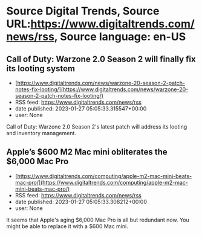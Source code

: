 # Source Digital Trends, Source URL:https://www.digitaltrends.com/news/rss, Source language: en-US

## Call of Duty: Warzone 2.0 Season 2 will finally fix its looting system
 - [https://www.digitaltrends.com/news/warzone-20-season-2-patch-notes-fix-looting/](https://www.digitaltrends.com/news/warzone-20-season-2-patch-notes-fix-looting/)
 - RSS feed: https://www.digitaltrends.com/news/rss
 - date published: 2023-01-27 05:05:33.315547+00:00
 - user: None

Call of Duty: Warzone 2.0 Season 2's latest patch will address its looting and inventory management.

## Apple’s $600 M2 Mac mini obliterates the $6,000 Mac Pro
 - [https://www.digitaltrends.com/computing/apple-m2-mac-mini-beats-mac-pro/](https://www.digitaltrends.com/computing/apple-m2-mac-mini-beats-mac-pro/)
 - RSS feed: https://www.digitaltrends.com/news/rss
 - date published: 2023-01-27 05:05:33.308212+00:00
 - user: None

It seems that Apple's aging $6,000 Mac Pro is all but redundant now. You might be able to replace it with a $600 Mac mini.
